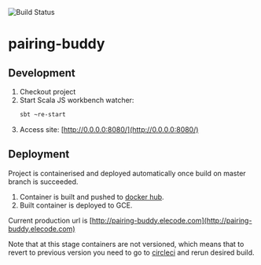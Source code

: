 ![Build Status](https://circleci.com/gh/pairing-buddy/pairing-buddy/tree/master.png?circle-token=b1d95d08587f772be8151f4a9d4605192690e472)

# pairing-buddy

## Development

1. Checkout project
2. Start Scala JS workbench watcher:
   ```bash
   sbt ~re-start
   ```
3. Access site:
    [http://0.0.0.0:8080/](http://0.0.0.0:8080/)

## Deployment

Project is containerised and deployed automatically once build on master branch is succeeded.

1. Container is built and pushed to [docker hub](https://hub.docker.com/r/asarturas/pairing-buddy/).
2. Built container is deployed to GCE.

Current production url is [http://pairing-buddy.elecode.com](http://pairing-buddy.elecode.com) 

Note that at this stage containers are not versioned,
 which means that to revert to previous version
 you need to go to [circleci](https://circleci.com/gh/pairing-buddy/pairing-buddy)
 and rerun desired build.